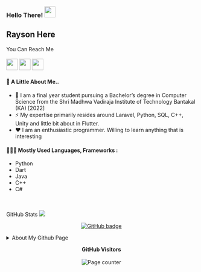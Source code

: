 ### Hello There!  <img src="https://github.com/TheDudeThatCode/TheDudeThatCode/blob/master/Assets/Hi.gif" width="29px">
## Rayson Here

You Can Reach Me<br>
<br>
<a href="https://www.linkedin.com/in/rayson-dsouza-9b312416b/"><img src="https://www.flaticon.com/svg/static/icons/svg/174/174857.svg" width="30" height="30"></a>
<a href="mailto:rayson789foru@gmail.com"><img src="https://www.flaticon.com/svg/static/icons/svg/646/646187.svg" width="30" height="30"></a>
<a href="https://www.facebook.com/rayson.dsouza.9"><img src="https://www.flaticon.com/svg/static/icons/svg/733/733547.svg" width="30" height="30"></a>
<br>

#### 🤔 A Little About Me..

- 🏫 I am a final year student pursuing a Bachelor’s degree in Computer Science from the Shri Madhwa Vadiraja Institute of Technology Bantakal (KA) [2022]
- ⚡️ My expertise primarily resides around Laravel, Python, SQL, C++, Unity and little bit about in Flutter.
- ♥️ I am an enthusiastic  programmer. Willing to learn anything that is interesting
 
#### 👨🏻‍💻 Mostly Used Languages, Frameworks :
- Python
- Dart
- Java
- C++
- C#
<br>
<br>
GitHub Stats
<img src="https://github-readme-stats.vercel.app/api?username=Rayson-LD&show_icons=true&title_color=03fc90&icon_color=03fc90&text_color=03fc90&bg_color=002b19">
<p align="center">
<a href="https://github.com/Rayson-LD?tab=followers">
    <img src="https://img.shields.io/github/followers/Rayson-LD?label=Followers&logo=GitHub&style=for-the-badge" alt="GitHub badge" />
  </a>  
 </p>
 


<details>
<summary>About My Github Page</summary>
<br>
    
![Metrics](https://metrics.lecoq.io/Rayson-LD?template=classic&activity=1&followup=1&languages=1&lines=1&people=1&activity.limit=5&activity.days=14&activity.filter=all&activity.visibility=all&activity.timestamps=false&languages.colors=github&languages.threshold=0%25&people.limit=28&people.size=28&people.types=followers%2C%20following&people.identicons=false&people.shuffle=false&config.timezone=Asia%2FCalcutta&config.twemoji=true)
    
</details>
 <p align="center">
  <b>GitHub Visitors</b>
  <br>
  <br>
  <img alt="Page counter" src="https://profile-counter.glitch.me/Rayson-LD/count.svg">
</p>
